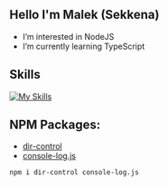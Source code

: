 ## Hello I'm Malek (Sekkena)

- I’m interested in NodeJS
- I’m currently learning TypeScript 

## Skills
[![My Skills](https://skillicons.dev/icons?i=js,ts,html,nodejs,discord,vscode,md&perline=7)](https://skillicons.dev)

## NPM Packages:

- [dir-control](https://www.npmjs.com/package/dir-control)
- [console-log.js](https://www.npmjs.com/package/console-log.js)

```bash
npm i dir-control console-log.js
```
